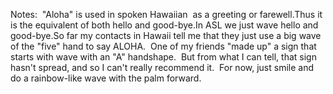 Notes:  "Aloha" is used in spoken Hawaiian  as a greeting or 
    farewell.Thus it is the equivalent of both hello and good-bye.In ASL we just wave hello and good-bye.So far my contacts in Hawaii tell me that they just use a 
	big wave of the "five" hand to say ALOHA.  One of my friends "made up" 
	a sign that starts with wave with an "A" handshape.  But from what I 
	can tell, that sign hasn't spread, and so I can't really recommend it.  
	For now, just smile and do a rainbow-like wave with the palm forward.